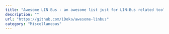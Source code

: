 ```yaml
---
title: "Awesome LIN Bus - an awesome list just for LIN-Bus related tools (hardware, software, etc.)"
description: ""
url: "https://github.com/iDoka/awesome-linbus"
category: "Miscellaneous"
---
```

